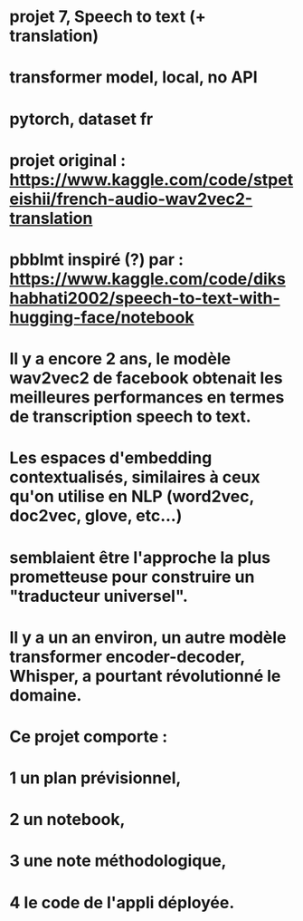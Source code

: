 # projet 7, Speech to text (+ translation)
# transformer model, local, no API
# pytorch, dataset fr

# projet original : https://www.kaggle.com/code/stpeteishii/french-audio-wav2vec2-translation
# pbblmt inspiré (?) par : https://www.kaggle.com/code/dikshabhati2002/speech-to-text-with-hugging-face/notebook

# Il y a encore 2 ans, le modèle wav2vec2 de facebook obtenait les meilleures performances en termes de transcription speech to text.
# Les espaces d'embedding contextualisés, similaires à ceux qu'on utilise en NLP (word2vec, doc2vec, glove, etc...)
# semblaient être l'approche la plus prometteuse pour construire un "traducteur universel".

# Il y a un an environ, un autre modèle transformer encoder-decoder, Whisper, a pourtant révolutionné le domaine.


# Ce projet comporte : 

# 1 un plan prévisionnel, 
# 2 un notebook,
# 3 une note méthodologique,
# 4 le code de l'appli déployée.




